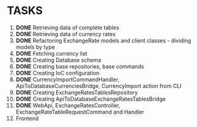 # TASKS

1. **DONE** Retrieving data of complete tables
2. **DONE** Retrieving data of currency rates
3. **DONE** Refactoring ExchangeRate models and client classes - dividing models by type
4. **DONE** Fetching currency list
5. **DONE** Creating Database schema
6. **DONE** Creating base repositories, base commands
7. **DONE** Creating IoC configuration 
8. **DONE** CurrencyImportCommandHandler, ApiToDatabaseCurrenciesBridge, CurrencyImport action from CLI
9. **DONE** Creating ExchangeRatesTablesRepository
10. **DONE** Creating ApiToDatabaseExchangeRatesTablesBridge
11. **DONE** WebApi, ExchangeRatesController, ExchangeRateTableRequestCommand and Handler
12. Frontend